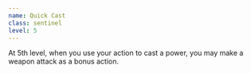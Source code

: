 ```yaml
---
name: Quick Cast
class: sentinel
level: 5
---
```

At 5th level, when you use your action to cast a power, you may make a weapon attack as a
bonus action.
